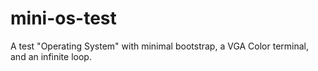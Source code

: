 # mini-os-test
A test "Operating System" with minimal bootstrap, a VGA Color terminal, and an infinite loop.
